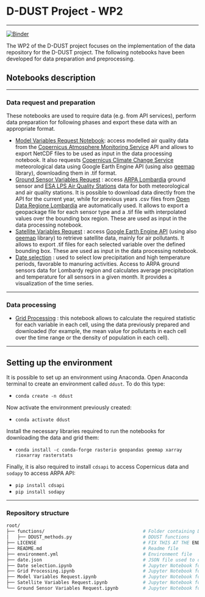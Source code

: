 # D-DUST Project - WP2
---
[![Binder](https://mybinder.org/badge_logo.svg)](https://mybinder.org/v2/gh/opengeolab/D-DUST.git/WP2)

The WP2 of the D-DUST project focuses on the implementation of the data repository for the D-DUST project. The following notebooks have been developed for data preparation and preprocessing.

## Notebooks description
---
### Data request and preparation
These notebooks are used to require data (e.g. from API services), perform data preparation for following phases and export these data with an appropriate format.
- [Model Variables Request Notebook](https://github.com/opengeolab/D-DUST/blob/WP2/Model%20Variables%20Request.ipynb): access modelled air quality data from the [Copernicus Atmosphere Monitoring Service](https://atmosphere.copernicus.eu/data) API and allows to export NetCDF files to be used as input in the data processing notebook. It also requests [Copernicus Climate Change Service](https://climate.copernicus.eu/) meteorological data using Google Earth Engine API (using also [geemap](https://geemap.org/) library), downloading them in .tif format.
- [Ground Sensor Variables Request](https://github.com/opengeolab/D-DUST/blob/WP2/Ground%20Sensor%20Variables%20Request%20-%20ARPA%20Lombardia.ipynb) : access [ARPA Lombardia](https://www.arpalombardia.it/Pages/ARPA_Home_Page.aspx) ground sensor and [ESA LPS Air Quality Stations](https://aqp.eo.esa.int/aqstation/) data for both meteorological and air quality stations. It is possible to download data directly from the API for the current year, while for previous years .csv files from [Open Data Regione Lombardia](https://www.dati.lombardia.it/) are automatically used. It allows to export a geopackage file for each sensor type and a .tif file with interpolated values over the bounding box region. These are used as input in the data processing notebook.
- [Satellite Variables Request](https://github.com/opengeolab/D-DUST/blob/WP2/Satellite%20Variables%20Request.ipynb) : access [Google Earth Engine API](https://developers.google.com/earth-engine/datasets) (using also [geemap](https://geemap.org/) library) to retrieve satellite data, mainly for air pollutants. It allows to export .tif files for each selected variable over the defined bounding box. These are used as input in the data processing notebook.
- [Date selection](https://github.com/opengeolab/D-DUST/blob/WP2/Date%20selection.ipynb) : used to select low precipitation and high temperature periods, favorable to manuring activities. Access to ARPA ground sensors data for Lombardy region and calculates average precipitation and temperature for all sensors in a given month. It provides a visualization of the time series. 
---
### Data processing
- [Grid Processing]([https://github.com/opengeolab/D-DUST/blob/WP2/grid_processing.ipynb](https://github.com/opengeolab/D-DUST/blob/WP2/Grid%20Processing.ipynb)) : this notebook allows to calculate the required statistic for each variable in each cell, using the data previously prepared and downloaded (for example, the mean value for pollutants in each cell over the time range or the density of population in each cell).

---

## Setting up the environment

It is possible to set up an environment using Anaconda. Open Anaconda terminal to create an environment called `ddust`. To do this type: <br>
- `conda create -n ddust`

Now activate the environment previously created: <br>
- `conda activate ddust`

Install the necessary libraries required to run the notebooks for downloading the data and grid them:<br>
- `conda install -c conda-forge rasterio geopandas geemap xarray rioxarray rasterstats`

Finally, it is also required to install `cdsapi` to access Copernicus data and `sodapy` to access ARPA API: <br>
- `pip install cdsapi`<br>
- `pip install sodapy`

---

### Repository structure

```bash
root/ 
├── functions/                                    # Folder containing D-DUST functions
│   ├── DDUST_methods.py                          # DDUST functions
├── LICENSE                                       # FIX THIS AT THE END
├── README.md                                     # Readme file
├── environment.yml                               # Environment file
├── date.json                                     # JSON file used to define processing time range
├── Date selection.ipynb                          # Jupyter Notebook for selecting best time ranges
├── Grid Processing.ipynb                         # Jupyter Notebook for grid processing
├── Model Variables Request.ipynb                 # Jupyter Notebook for requesting model data
├── Satellite Variables Request.ipynb             # Jupyter Notebook for requesting satellite data
└── Ground Sensor Variables Request.ipynb         # Jupyter Notebook for requesting ground sensor data
